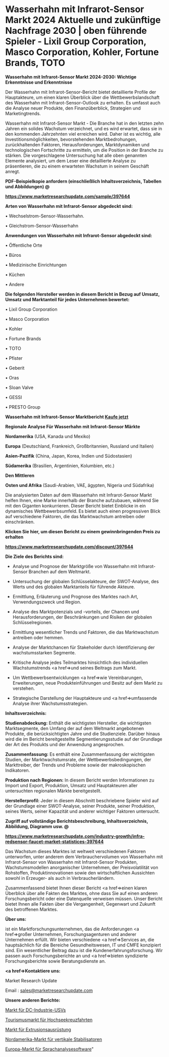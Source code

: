 # Wasserhahn mit Infrarot-Sensor Markt 2024 Aktuelle und zukünftige Nachfrage 2030 | oben führende Spieler - Lixil Group Corporation, Masco Corporation, Kohler, Fortune Brands, TOTO

<strong>Wasserhahn mit Infrarot-Sensor Markt 2024-2030: Wichtige Erkenntnisse und Erkenntnisse</strong>

Der Wasserhahn mit Infrarot-Sensor-Bericht bietet detaillierte Profile der Hauptakteure, um einen klaren Überblick über die Wettbewerbslandschaft des Wasserhahn mit Infrarot-Sensor-Outlook zu erhalten. Es umfasst auch die Analyse neuer Produkte, den Finanzüberblick, Strategien und Marketingtrends.

Wasserhahn mit Infrarot-Sensor Markt - Die Branche hat in den letzten zehn Jahren ein solides Wachstum verzeichnet, und es wird erwartet, dass sie in den kommenden Jahrzehnten viel erreichen wird. Daher ist es wichtig, alle Investitionsmöglichkeiten, bevorstehenden Marktbedrohungen, zurückhaltenden Faktoren, Herausforderungen, Marktdynamiken und technologischen Fortschritte zu ermitteln, um die Position in der Branche zu stärken. Die vorgeschlagene Untersuchung hat alle oben genannten Elemente analysiert, um dem Leser eine detaillierte Analyse zu präsentieren, die zu einem erwarteten Wachstum in seinem Geschäft anregt.



<strong><b>PDF-Beispielkopie anfordern (einschließlich Inhaltsverzeichnis, Tabellen und Abbildungen) @ </b></strong>

<strong><a href=https://www.marketresearchupdate.com/sample/397644>

<strong>https://www.marketresearchupdate.com/sample/397644</u></a></strong></strong>



<strong>Arten von Wasserhahn mit Infrarot-Sensor abgedeckt sind:</strong>

• Wechselstrom-Sensor-Wasserhahn.

• Gleichstrom-Sensor-Wasserhahn



<strong>Anwendungen von Wasserhahn mit Infrarot-Sensor abgedeckt sind:</strong>

• Öffentliche Orte

• Büros

• Medizinische Einrichtungen

• Küchen

• Andere



<strong>Die folgenden Hersteller werden in diesem Bericht in Bezug auf Umsatz, Umsatz und Marktanteil für jedes Unternehmen bewertet:</strong>

• Lixil Group Corporation

• Masco Corporation

• Kohler

• Fortune Brands

• TOTO

• Pfister

• Geberit

• Oras

• Sloan Valve

• GESSI

• PRESTO Group



<strong>Wasserhahn mit Infrarot-Sensor Marktbericht <a href=https://www.marketresearchupdate.com/buynow/397644>Kaufe jetzt</a></strong>



<strong>Regionale Analyse Für Wasserhahn mit Infrarot-Sensor Märkte</strong>



<strong>Nordamerika</strong> (USA, Kanada und Mexiko)



<strong>Europa</strong> (Deutschland, Frankreich, Großbritannien, Russland und Italien)



<strong>Asien-Pazifik</strong> (China, Japan, Korea, Indien und Südostasien)



<strong>Südamerika</strong> (Brasilien, Argentinien, Kolumbien, etc.)



<strong>Den Mittleren</strong> 

<strong>Osten und Afrika</strong> (Saudi-Arabien, VAE, ägypten, Nigeria und Südafrika)

Die analysierten Daten auf dem Wasserhahn mit Infrarot-Sensor Markt helfen Ihnen, eine Marke innerhalb der Branche aufzubauen, während Sie mit den Giganten konkurrieren. Dieser Bericht bietet Einblicke in ein dynamisches Wettbewerbsumfeld. Es bietet auch einen progressiven Blick auf verschiedene Faktoren, die das Marktwachstum antreiben oder einschränken.



<strong>Klicken Sie hier, um diesen Bericht zu einem gewinnbringenden Preis zu erhalten
</strong>

<strong><a href=https://www.marketresearchupdate.com/discount/397644>https://www.marketresearchupdate.com/discount/397644</b></u></strong></a>



<strong>Die Ziele des Berichts sind:</strong>

- Analyse und Prognose der Marktgröße von Wasserhahn mit Infrarot-Sensor Branchen auf dem Weltmarkt.

- Untersuchung der globalen Schlüsselakteure, der SWOT-Analyse, des Werts und des globalen Marktanteils für führende Akteure.

- Ermittlung, Erläuterung und Prognose des Marktes nach Art, Verwendungszweck und Region.

- Analyse des Marktpotenzials und -vorteils, der Chancen und Herausforderungen, der Beschränkungen und Risiken der globalen Schlüsselregionen.

- Ermittlung wesentlicher Trends und Faktoren, die das Marktwachstum antreiben oder hemmen.

- Analyse der Marktchancen für Stakeholder durch Identifizierung der wachstumsstarken Segmente.

- Kritische Analyse jedes Teilmarktes hinsichtlich des individuellen Wachstumstrends <a href=>und</a> seines Beitrags zum Markt.

- Um Wettbewerbsentwicklungen <a href=>wie</a> Vereinbarungen, Erweiterungen, neue Produkteinführungen und Besitz auf dem Markt zu verstehen.

- Strategische Darstellung der Hauptakteure und <a href=>umfas</a>sende Analyse ihrer Wachstumsstrategien.



<strong>Inhaltsverzeichnis:</strong>



<strong>Studienabdeckung:</strong> Enthält die wichtigsten Hersteller, die wichtigsten Marktsegmente, den Umfang der auf dem Weltmarkt angebotenen Produkte, die berücksichtigten Jahre und die Studienziele. Darüber hinaus wird die im Bericht bereitgestellte Segmentierungsstudie auf der Grundlage der Art des Produkts und der Anwendung angesprochen.



<strong>Zusammenfassung:</strong> Es enthält eine Zusammenfassung der wichtigsten Studien, der Marktwachstumsrate, der Wettbewerbsbedingungen, der Markttreiber, der Trends und Probleme sowie der makroskopischen Indikatoren.



<strong>Produktion nach Regionen:</strong> In diesem Bericht werden Informationen zu Import und Export, Produktion, Umsatz und Hauptakteuren aller untersuchten regionalen Märkte bereitgestellt.



<strong>Herstellerprofil:</strong> Jeder in diesem Abschnitt beschriebene Spieler wird auf der Grundlage einer SWOT-Analyse, seiner Produkte, seiner Produktion, seines Werts, seiner Kapazität und anderer wichtiger Faktoren untersucht.



<strong><b>Zugriff auf vollständige Berichtsbeschreibung, Inhaltsverzeichnis, Abbildung, Diagramm usw. @ </b></strong>

<strong><a href=https://www.marketresearchupdate.com/industry-growth/infra-redsensor-faucet-market-statistices-397644>https://www.marketresearchupdate.com/industry-growth/infra-redsensor-faucet-market-statistices-397644</a></strong>

Das Wachstum dieses Marktes ist weltweit verschiedenen Faktoren unterworfen, unter anderem dem Verbrauchervolumen von Wasserhahn mit Infrarot-Sensor von Wasserhahn mit Infrarot-Sensor Produkten, Wachstumsmodellen anorganischer Unternehmen, der Preisvolatilität von Rohstoffen, Produktinnovationen sowie den wirtschaftlichen Aussichten sowohl in Erzeuger- als auch in Verbraucherländern.

Zusammenfassend bietet Ihnen dieser Bericht <a href=>einen</a> klaren Überblick über alle Fakten des Marktes, ohne dass Sie auf einen anderen Forschungsbericht oder eine Datenquelle verweisen müssen. Unser Bericht bietet Ihnen alle Fakten über die Vergangenheit, Gegenwart und Zukunft des betroffenen Marktes.



<strong>Über uns:</strong>

 ist ein Marktforschungsunternehmen, das die Anforderungen <a href=>großer</a> Unternehmen, Forschungsagenturen und anderer Unternehmen erfüllt. Wir bieten verschiedene <a href=>Services</a> an, die hauptsächlich für die Bereiche Gesundheitswesen, IT und CMFE konzipiert sind. Ein wesentlicher Beitrag dazu ist die Kundenerfahrungsforschung. Wir passen auch Forschungsberichte an und <a href=>bieten</a> syndizierte Forschungsberichte sowie Beratungsdienste an.



<strong><a href=>Kontaktiere uns:</a></strong>

Market Research Update

Email : sales@marketresearchupdate.com



<strong>Unsere anderen Berichte:</strong>

<a href=https://www.linkedin.com/pulse/dc-industrial-ups-market-research-uncovered>Markt für DC-Industrie-USVs</a>

<a href=https://www.linkedin.com/pulse/ocean-cruise-tourism-market-size-trends-consumption>Tourismusmarkt für Hochseekreuzfahrten</a>

<a href=https://www.linkedin.com/pulse/extrusion-equipment-market-2023-remarking-enormous>Markt für Extrusionsausrüstung</a>

<a href=https://www.linkedin.com/pulse/north-america-vertical-stabilizers-market-2030>Nordamerika-Markt für vertikale Stabilisatoren</a>

<a href=https://www.linkedin.com/pulse/europe-speech-analytics-software-market-yhbjc/>Europa-Markt für Sprachanalysesoftware</a>"
